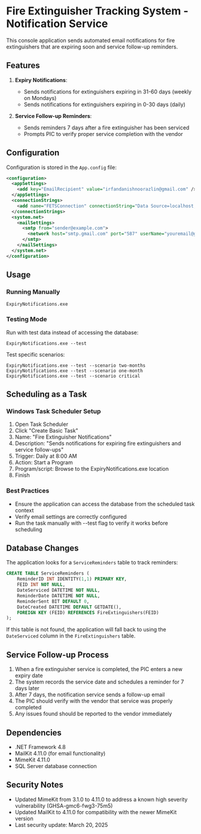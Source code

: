 # Fire Extinguisher Tracking System - Notification Service

This console application sends automated email notifications for fire extinguishers that are expiring soon and service follow-up reminders.

## Features

1. **Expiry Notifications**:
   - Sends notifications for extinguishers expiring in 31-60 days (weekly on Mondays)
   - Sends notifications for extinguishers expiring in 0-30 days (daily)

2. **Service Follow-up Reminders**:
   - Sends reminders 7 days after a fire extinguisher has been serviced
   - Prompts PIC to verify proper service completion with the vendor

## Configuration

Configuration is stored in the `App.config` file:

```xml
<configuration>
  <appSettings>
    <add key="EmailRecipient" value="irfandanishnoorazlin@gmail.com" />
  </appSettings>
  <connectionStrings>
    <add name="FETSConnection" connectionString="Data Source=localhost;Initial Catalog=FETS;User ID=irfandanish;Password=1234;Connection Timeout=30" providerName="System.Data.SqlClient" />
  </connectionStrings>
  <system.net>
    <mailSettings>
      <smtp from="sender@example.com">
        <network host="smtp.gmail.com" port="587" userName="youremail@gmail.com" password="your-app-password" enableSsl="true" />
      </smtp>
    </mailSettings>
  </system.net>
</configuration>
```

## Usage

### Running Manually

```
ExpiryNotifications.exe
```

### Testing Mode

Run with test data instead of accessing the database:

```
ExpiryNotifications.exe --test
```

Test specific scenarios:

```
ExpiryNotifications.exe --test --scenario two-months
ExpiryNotifications.exe --test --scenario one-month
ExpiryNotifications.exe --test --scenario critical
```

## Scheduling as a Task

### Windows Task Scheduler Setup

1. Open Task Scheduler
2. Click "Create Basic Task"
3. Name: "Fire Extinguisher Notifications"
4. Description: "Sends notifications for expiring fire extinguishers and service follow-ups"
5. Trigger: Daily at 8:00 AM
6. Action: Start a Program
7. Program/script: Browse to the ExpiryNotifications.exe location
8. Finish

### Best Practices

- Ensure the application can access the database from the scheduled task context
- Verify email settings are correctly configured
- Run the task manually with --test flag to verify it works before scheduling

## Database Changes

The application looks for a `ServiceReminders` table to track reminders:

```sql
CREATE TABLE ServiceReminders (
    ReminderID INT IDENTITY(1,1) PRIMARY KEY,
    FEID INT NOT NULL,
    DateServiced DATETIME NOT NULL,
    ReminderDate DATETIME NOT NULL,
    ReminderSent BIT DEFAULT 0,
    DateCreated DATETIME DEFAULT GETDATE(),
    FOREIGN KEY (FEID) REFERENCES FireExtinguishers(FEID)
);
```

If this table is not found, the application will fall back to using the `DateServiced` column in the `FireExtinguishers` table.

## Service Follow-up Process

1. When a fire extinguisher service is completed, the PIC enters a new expiry date
2. The system records the service date and schedules a reminder for 7 days later
3. After 7 days, the notification service sends a follow-up email
4. The PIC should verify with the vendor that service was properly completed
5. Any issues found should be reported to the vendor immediately

## Dependencies

- .NET Framework 4.8
- MailKit 4.11.0 (for email functionality)
- MimeKit 4.11.0
- SQL Server database connection

## Security Notes

- Updated MimeKit from 3.1.0 to 4.11.0 to address a known high severity vulnerability (GHSA-gmc6-fwg3-75m5)
- Updated MailKit to 4.11.0 for compatibility with the newer MimeKit version
- Last security update: March 20, 2025
